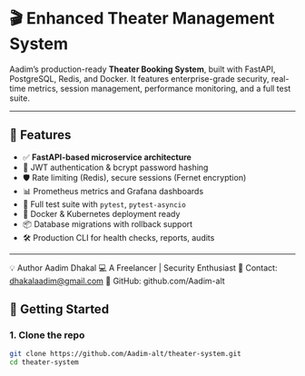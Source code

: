 # 🎬 Enhanced Theater Management System

Aadim’s production-ready **Theater Booking System**, built with FastAPI, PostgreSQL, Redis, and Docker. It features enterprise-grade security, real-time metrics, session management, performance monitoring, and a full test suite.

---

## 🌟 Features

- ✅ **FastAPI-based microservice architecture**
- 🔐 JWT authentication & bcrypt password hashing
- 🛡️ Rate limiting (Redis), secure sessions (Fernet encryption)
- 📊 Prometheus metrics and Grafana dashboards
- 🧪 Full test suite with `pytest`, `pytest-asyncio`
- 🐳 Docker & Kubernetes deployment ready
- 📦 Database migrations with rollback support
- 🛠️ Production CLI for health checks, reports, audits

---

💡 Author
Aadim Dhakal
💻 A Freelancer | Security Enthusiast
📧 Contact: dhakalaadim@gmail.com
🔗 GitHub: github.com/Aadim-alt



## 🚀 Getting Started

### 1. Clone the repo

```bash
git clone https://github.com/Aadim-alt/theater-system.git
cd theater-system

